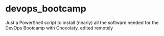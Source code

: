 # devops_bootcamp
Just a PowerShell script to install (nearly) all the software needed for the DevOps Bootcamp with Chocolaty.
edited remotely